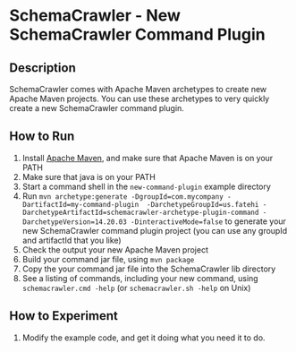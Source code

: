 # SchemaCrawler - New SchemaCrawler Command Plugin

## Description
SchemaCrawler comes with Apache Maven archetypes to create new Apache Maven projects.
You can use these archetypes to very quickly create a new SchemaCrawler command plugin.

## How to Run
1. Install [Apache Maven](http://maven.apache.org/), and make sure that Apache Maven is on your PATH 
2. Make sure that java is on your PATH
3. Start a command shell in the `new-command-plugin` example directory 
4. Run `mvn archetype:generate -DgroupId=com.mycompany -DartifactId=my-command-plugin 
  -DarchetypeGroupId=us.fatehi -DarchetypeArtifactId=schemacrawler-archetype-plugin-command -DarchetypeVersion=14.20.03
  -DinteractiveMode=false` to generate your new SchemaCrawler command plugin project (you can use any groupId and artifactId that you like)
5. Check the output your new Apache Maven project
6. Build your command jar file, using `mvn package`
7. Copy the your command jar file into the SchemaCrawler lib directory
8. See a listing of commands, including your new command, using `schemacrawler.cmd -help` (or `schemacrawler.sh -help` on Unix)

## How to Experiment
1. Modify the example code, and get it doing what you need it to do. 
